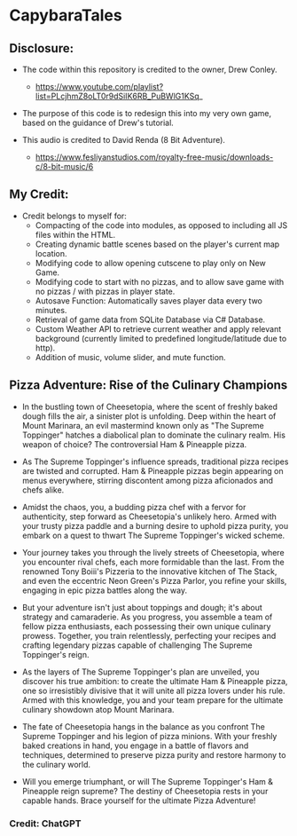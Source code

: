 # CapybaraTales

## Disclosure:

-   The code within this repository is credited to the owner, Drew Conley.
    -   https://www.youtube.com/playlist?list=PLcjhmZ8oLT0r9dSiIK6RB_PuBWlG1KSq_
-   The purpose of this code is to redesign this into my very own game, based on the guidance of Drew's tutorial.

-   This audio is credited to David Renda (8 Bit Adventure).
    -   https://www.fesliyanstudios.com/royalty-free-music/downloads-c/8-bit-music/6

## My Credit:

-   Credit belongs to myself for:
    -   Compacting of the code into modules, as opposed to including all JS files within the HTML.
    -   Creating dynamic battle scenes based on the player's current map location.
    -   Modifying code to allow opening cutscene to play only on New Game.
    -   Modifying code to start with no pizzas, and to allow save game with no pizzas / with pizzas in player state.
    -   Autosave Function: Automatically saves player data every two minutes.
    -   Retrieval of game data from SQLite Database via C# Database.
    -   Custom Weather API to retrieve current weather and apply relevant background (currently limited to predefined longitude/latitude due to http).
    -   Addition of music, volume slider, and mute function.

## Pizza Adventure: Rise of the Culinary Champions

-   In the bustling town of Cheesetopia, where the scent of freshly baked dough fills the air, a sinister plot is unfolding. Deep within the heart of Mount Marinara, an evil mastermind known only as "The Supreme Toppinger" hatches a diabolical plan to dominate the culinary realm. His weapon of choice? The controversial Ham & Pineapple pizza.

-   As The Supreme Toppinger's influence spreads, traditional pizza recipes are twisted and corrupted. Ham & Pineapple pizzas begin appearing on menus everywhere, stirring discontent among pizza aficionados and chefs alike.

-   Amidst the chaos, you, a budding pizza chef with a fervor for authenticity, step forward as Cheesetopia's unlikely hero. Armed with your trusty pizza paddle and a burning desire to uphold pizza purity, you embark on a quest to thwart The Supreme Toppinger's wicked scheme.

-   Your journey takes you through the lively streets of Cheesetopia, where you encounter rival chefs, each more formidable than the last. From the renowned Tony Boiii's Pizzeria to the innovative kitchen of The Stack, and even the eccentric Neon Green's Pizza Parlor, you refine your skills, engaging in epic pizza battles along the way.

-   But your adventure isn't just about toppings and dough; it's about strategy and camaraderie. As you progress, you assemble a team of fellow pizza enthusiasts, each possessing their own unique culinary prowess. Together, you train relentlessly, perfecting your recipes and crafting legendary pizzas capable of challenging The Supreme Toppinger's reign.

-   As the layers of The Supreme Toppinger's plan are unveiled, you discover his true ambition: to create the ultimate Ham & Pineapple pizza, one so irresistibly divisive that it will unite all pizza lovers under his rule. Armed with this knowledge, you and your team prepare for the ultimate culinary showdown atop Mount Marinara.

-   The fate of Cheesetopia hangs in the balance as you confront The Supreme Toppinger and his legion of pizza minions. With your freshly baked creations in hand, you engage in a battle of flavors and techniques, determined to preserve pizza purity and restore harmony to the culinary world.

-   Will you emerge triumphant, or will The Supreme Toppinger's Ham & Pineapple reign supreme? The destiny of Cheesetopia rests in your capable hands. Brace yourself for the ultimate Pizza Adventure!

### Credit: ChatGPT
